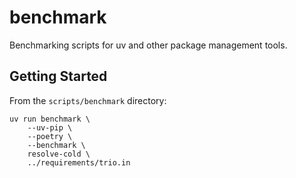 # benchmark

Benchmarking scripts for uv and other package management tools.

## Getting Started

From the `scripts/benchmark` directory:

```shell
uv run benchmark \
    --uv-pip \
    --poetry \
    --benchmark \
    resolve-cold \
    ../requirements/trio.in
```
